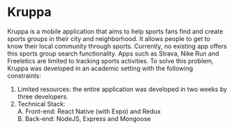# Kruppa

Kruppa is a mobile application that aims to help sports fans find and create sports groups in their city and neighborhood. It allows people to get to know their local community through sports. Currently, no existing app offers this sports group search functionality. Apps such as Strava, Nike Run and Freeletics are limited to tracking sports activities. To solve this problem, Kruppa was developed in an academic setting with the following constraints:  
  1. Limited resources: the entire application was developed in two weeks by three developers. 
  2. Technical Stack:  
    A. Front-end: React Native (with Expo) and Redux  
    B. Back-end: NodeJS, Express and Mongoose  

